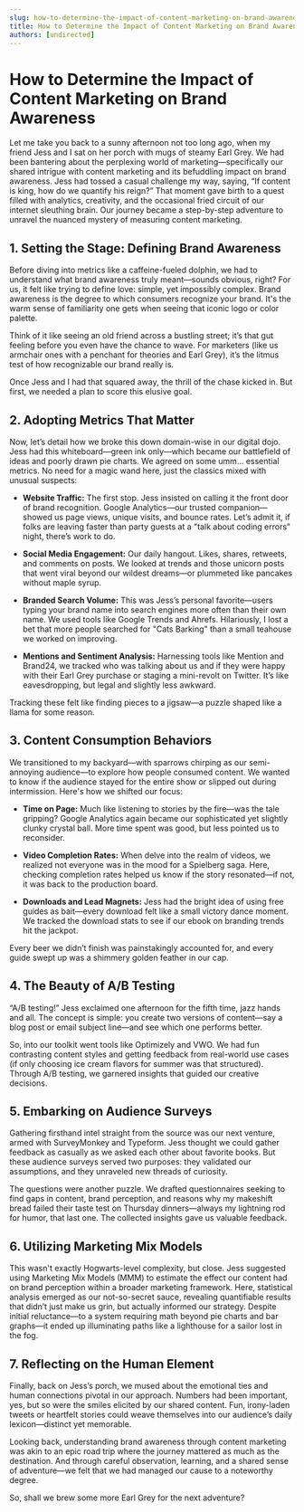 ```yaml
---
slug: how-to-determine-the-impact-of-content-marketing-on-brand-awareness
title: How to Determine the Impact of Content Marketing on Brand Awareness
authors: [undirected]
---
```



# How to Determine the Impact of Content Marketing on Brand Awareness

Let me take you back to a sunny afternoon not too long ago, when my friend Jess and I sat on her porch with mugs of steamy Earl Grey. We had been bantering about the perplexing world of marketing—specifically our shared intrigue with content marketing and its befuddling impact on brand awareness. Jess had tossed a casual challenge my way, saying, “If content is king, how do we quantify his reign?” That moment gave birth to a quest filled with analytics, creativity, and the occasional fried circuit of our internet sleuthing brain. Our journey became a step-by-step adventure to unravel the nuanced mystery of measuring content marketing.

## 1. Setting the Stage: Defining Brand Awareness

Before diving into metrics like a caffeine-fueled dolphin, we had to understand what brand awareness truly meant—sounds obvious, right? For us, it felt like trying to define love: simple, yet impossibly complex. Brand awareness is the degree to which consumers recognize your brand. It's the warm sense of familiarity one gets when seeing that iconic logo or color palette.

Think of it like seeing an old friend across a bustling street; it’s that gut feeling before you even have the chance to wave. For marketers (like us armchair ones with a penchant for theories and Earl Grey), it’s the litmus test of how recognizable our brand really is.

Once Jess and I had that squared away, the thrill of the chase kicked in. But first, we needed a plan to score this elusive goal.

## 2. Adopting Metrics That Matter

Now, let’s detail how we broke this down domain-wise in our digital dojo. Jess had this whiteboard—green ink only—which became our battlefield of ideas and poorly drawn pie charts. We agreed on some umm... essential metrics. No need for a magic wand here, just the classics mixed with unusual suspects:

- **Website Traffic:** The first stop. Jess insisted on calling it the front door of brand recognition. Google Analytics—our trusted companion—showed us page views, unique visits, and bounce rates. Let’s admit it, if folks are leaving faster than party guests at a "talk about coding errors" night, there’s work to do.

- **Social Media Engagement:** Our daily hangout. Likes, shares, retweets, and comments on posts. We looked at trends and those unicorn posts that went viral beyond our wildest dreams—or plummeted like pancakes without maple syrup.

- **Branded Search Volume:** This was Jess’s personal favorite—users typing your brand name into search engines more often than their own name. We used tools like Google Trends and Ahrefs. Hilariously, I lost a bet that more people searched for "Cats Barking" than a small teahouse we worked on improving.

- **Mentions and Sentiment Analysis:** Harnessing tools like Mention and Brand24, we tracked who was talking about us and if they were happy with their Earl Grey purchase or staging a mini-revolt on Twitter. It’s like eavesdropping, but legal and slightly less awkward.

Tracking these felt like finding pieces to a jigsaw—a puzzle shaped like a llama for some reason.

## 3. Content Consumption Behaviors

We transitioned to my backyard—with sparrows chirping as our semi-annoying audience—to explore how people consumed content. We wanted to know if the audience stayed for the entire show or slipped out during intermission. Here's how we shifted our focus:

- **Time on Page:** Much like listening to stories by the fire—was the tale gripping? Google Analytics again became our sophisticated yet slightly clunky crystal ball. More time spent was good, but less pointed us to reconsider.

- **Video Completion Rates:** When delve into the realm of videos, we realized not everyone was in the mood for a Spielberg saga. Here, checking completion rates helped us know if the story resonated—if not, it was back to the production board.

- **Downloads and Lead Magnets:** Jess had the bright idea of using free guides as bait—every download felt like a small victory dance moment. We tracked the download stats to see if our ebook on branding trends hit the jackpot.

Every beer we didn’t finish was painstakingly accounted for, and every guide swept up was a shimmery golden feather in our cap.

## 4. The Beauty of A/B Testing

“A/B testing!” Jess exclaimed one afternoon for the fifth time, jazz hands and all. The concept is simple: you create two versions of content—say a blog post or email subject line—and see which one performs better. 

So, into our toolkit went tools like Optimizely and VWO. We had fun contrasting content styles and getting feedback from real-world use cases (if only choosing ice cream flavors for summer was that structured). Through A/B testing, we garnered insights that guided our creative decisions.

## 5. Embarking on Audience Surveys

Gathering firsthand intel straight from the source was our next venture, armed with SurveyMonkey and Typeform. Jess thought we could gather feedback as casually as we asked each other about favorite books. But these audience surveys served two purposes: they validated our assumptions, and they unraveled new threads of curiosity.

The questions were another puzzle. We drafted questionnaires seeking to find gaps in content, brand perception, and reasons why my makeshift bread failed their taste test on Thursday dinners—always my lightning rod for humor, that last one. The collected insights gave us valuable feedback. 

## 6. Utilizing Marketing Mix Models

This wasn't exactly Hogwarts-level complexity, but close. Jess suggested using Marketing Mix Models (MMM) to estimate the effect our content had on brand perception within a broader marketing framework. Here, statistical analysis emerged as our not-so-secret sauce, revealing quantifiable results that didn’t just make us grin, but actually informed our strategy. Despite initial reluctance—to a system requiring math beyond pie charts and bar graphs—it ended up illuminating paths like a lighthouse for a sailor lost in the fog.

## 7. Reflecting on the Human Element

Finally, back on Jess’s porch, we mused about the emotional ties and human connections pivotal in our approach. Numbers had been important, yes, but so were the smiles elicited by our shared content. Fun, irony-laden tweets or heartfelt stories could weave themselves into our audience’s daily lexicon—distinct yet memorable.

Looking back, understanding brand awareness through content marketing was akin to an epic road trip where the journey mattered as much as the destination. And through careful observation, learning, and a shared sense of adventure—we felt that we had managed our cause to a noteworthy degree. 

So, shall we brew some more Earl Grey for the next adventure?
